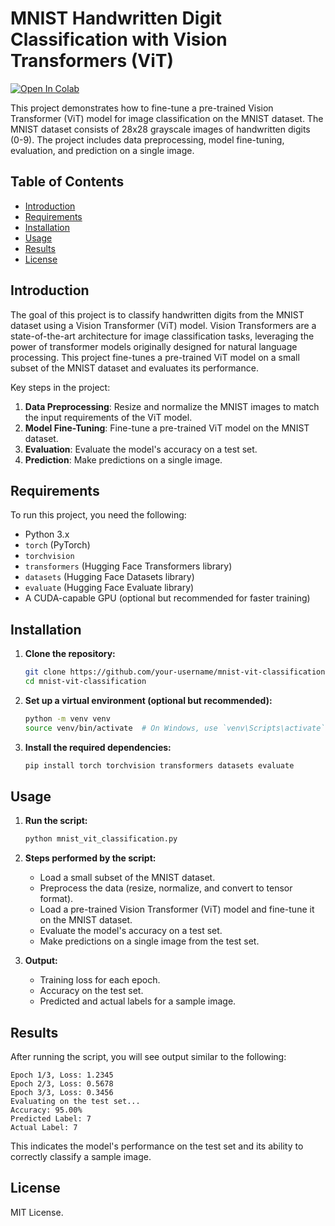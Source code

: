 # MNIST Handwritten Digit Classification with Vision Transformers (ViT)
[![Open In Colab](https://colab.research.google.com/assets/colab-badge.svg)](https://colab.research.google.com/github/Ananya10-Coder/Image-Classification/blob/main/ImageClassification.ipynb)

This project demonstrates how to fine-tune a pre-trained Vision Transformer (ViT) model for image classification on the MNIST dataset. The MNIST dataset consists of 28x28 grayscale images of handwritten digits (0-9). The project includes data preprocessing, model fine-tuning, evaluation, and prediction on a single image.

## Table of Contents
- [Introduction](#introduction)
- [Requirements](#requirements)
- [Installation](#installation)
- [Usage](#usage)
- [Results](#results)
- [License](#license)

## Introduction

The goal of this project is to classify handwritten digits from the MNIST dataset using a Vision Transformer (ViT) model. Vision Transformers are a state-of-the-art architecture for image classification tasks, leveraging the power of transformer models originally designed for natural language processing. This project fine-tunes a pre-trained ViT model on a small subset of the MNIST dataset and evaluates its performance.

Key steps in the project:
1. **Data Preprocessing**: Resize and normalize the MNIST images to match the input requirements of the ViT model.
2. **Model Fine-Tuning**: Fine-tune a pre-trained ViT model on the MNIST dataset.
3. **Evaluation**: Evaluate the model's accuracy on a test set.
4. **Prediction**: Make predictions on a single image.

## Requirements

To run this project, you need the following:

- Python 3.x
- `torch` (PyTorch)
- `torchvision`
- `transformers` (Hugging Face Transformers library)
- `datasets` (Hugging Face Datasets library)
- `evaluate` (Hugging Face Evaluate library)
- A CUDA-capable GPU (optional but recommended for faster training)

## Installation

1. **Clone the repository:**
   ```bash
   git clone https://github.com/your-username/mnist-vit-classification.git
   cd mnist-vit-classification
   ```

2. **Set up a virtual environment (optional but recommended):**
   ```bash
   python -m venv venv
   source venv/bin/activate  # On Windows, use `venv\Scripts\activate`
   ```

3. **Install the required dependencies:**
   ```bash
   pip install torch torchvision transformers datasets evaluate
   ```

## Usage

1. **Run the script:**
   ```bash
   python mnist_vit_classification.py
   ```

2. **Steps performed by the script:**
   - Load a small subset of the MNIST dataset.
   - Preprocess the data (resize, normalize, and convert to tensor format).
   - Load a pre-trained Vision Transformer (ViT) model and fine-tune it on the MNIST dataset.
   - Evaluate the model's accuracy on a test set.
   - Make predictions on a single image from the test set.

3. **Output:**
   - Training loss for each epoch.
   - Accuracy on the test set.
   - Predicted and actual labels for a sample image.

## Results

After running the script, you will see output similar to the following:
```
Epoch 1/3, Loss: 1.2345
Epoch 2/3, Loss: 0.5678
Epoch 3/3, Loss: 0.3456
Evaluating on the test set...
Accuracy: 95.00%
Predicted Label: 7
Actual Label: 7
```

This indicates the model's performance on the test set and its ability to correctly classify a sample image.

## License

MIT License.
